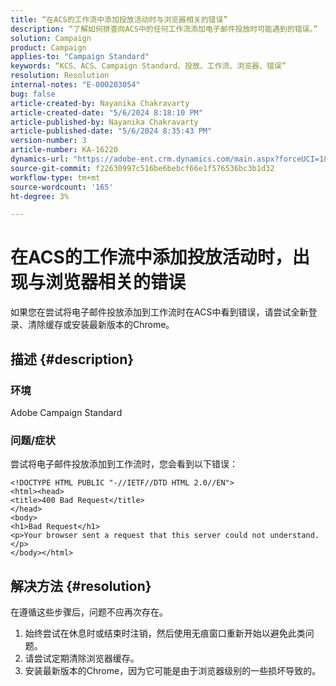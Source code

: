 ```yaml
---
title: “在ACS的工作流中添加投放活动时与浏览器相关的错误”
description: “了解如何排查向ACS中的任何工作流添加电子邮件投放时可能遇到的错误。”
solution: Campaign
product: Campaign
applies-to: "Campaign Standard"
keywords: “KCS、ACS、Campaign Standard、投放、工作流、浏览器、错误”
resolution: Resolution
internal-notes: "E-000203054"
bug: false
article-created-by: Nayanika Chakravarty
article-created-date: "5/6/2024 8:18:10 PM"
article-published-by: Nayanika Chakravarty
article-published-date: "5/6/2024 8:35:43 PM"
version-number: 3
article-number: KA-16220
dynamics-url: "https://adobe-ent.crm.dynamics.com/main.aspx?forceUCI=1&pagetype=entityrecord&etn=knowledgearticle&id=9fc90ebf-e50b-ef11-9f8a-6045bd0065b6"
source-git-commit: f22630997c516be6bebcf66e1f576536bc3b1d32
workflow-type: tm+mt
source-wordcount: '165'
ht-degree: 3%

---
```


# 在ACS的工作流中添加投放活动时，出现与浏览器相关的错误


如果您在尝试将电子邮件投放添加到工作流时在ACS中看到错误，请尝试全新登录、清除缓存或安装最新版本的Chrome。

## 描述 {#description}


### 环境

Adobe Campaign Standard

### 问题/症状

尝试将电子邮件投放添加到工作流时，您会看到以下错误：


```
<!DOCTYPE HTML PUBLIC "-//IETF//DTD HTML 2.0//EN">
<html><head>
<title>400 Bad Request</title>
</head>
<body>
<h1>Bad Request</h1>
<p>Your browser sent a request that this server could not understand.</p>
</body></html>
```



## 解决方法 {#resolution}


在遵循这些步骤后，问题不应再次存在。

1. 始终尝试在休息时或结束时注销，然后使用无痕窗口重新开始以避免此类问题。
2. 请尝试定期清除浏览器缓存。
3. 安装最新版本的Chrome，因为它可能是由于浏览器级别的一些损坏导致的。

